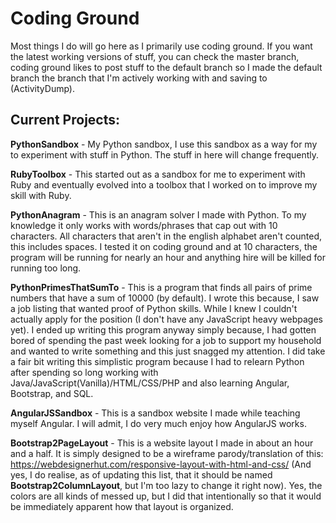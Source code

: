 # Coding Ground
Most things I do will go here as I primarily use coding ground. If you want the latest working versions of stuff, you can check the master branch, coding ground likes to post stuff to the default branch so I made the default branch the branch that I'm actively working with and saving to (ActivityDump).

## Current Projects:
**PythonSandbox** - My Python sandbox, I use this sandbox as a way for my to experiment with stuff in Python. The stuff in here will change frequently.

**RubyToolbox** - This started out as a sandbox for me to experiment with Ruby and eventually evolved into a toolbox that I worked on to improve my skill with Ruby.

**PythonAnagram** - This is an anagram solver I made with Python. To my knowledge it only works with words/phrases that cap out with 10 characters. All characters that aren't in the english alphabet aren't counted, this includes spaces. I tested it on coding ground and at 10 characters, the program will be running for nearly an hour and anything hire will be killed for running too long.

**PythonPrimesThatSumTo** - This is a program that finds all pairs of prime numbers that have a sum of 10000 (by default). I wrote this because, I saw a job listing that wanted proof of Python skills. While I knew I couldn't actually apply for the position (I don't have any JavaScript heavy webpages yet). I ended up writing this program anyway simply because, I had gotten bored of spending the past week looking for a job to support my household and wanted to write something and this just snagged my attention. I did take a fair bit writing this simplistic program because I had to relearn Python after spending so long working with Java/JavaScript(Vanilla)/HTML/CSS/PHP and also learning Angular, Bootstrap, and SQL.

**AngularJSSandbox** - This is a sandbox website I made while teaching myself Angular. I will admit, I do very much enjoy how AngularJS works.

**Bootstrap2PageLayout** - This is a website layout I made in about an hour and a half. It is simply designed to be a wireframe parody/translation of this: https://webdesignerhut.com/responsive-layout-with-html-and-css/ (And yes, I do realise, as of updating this list, that it should be named **Bootstrap2ColumnLayout**, but I'm too lazy to change it right now). Yes, the colors are all kinds of messed up, but I did that intentionally so that it would be immediately apparent how that layout is organized.
